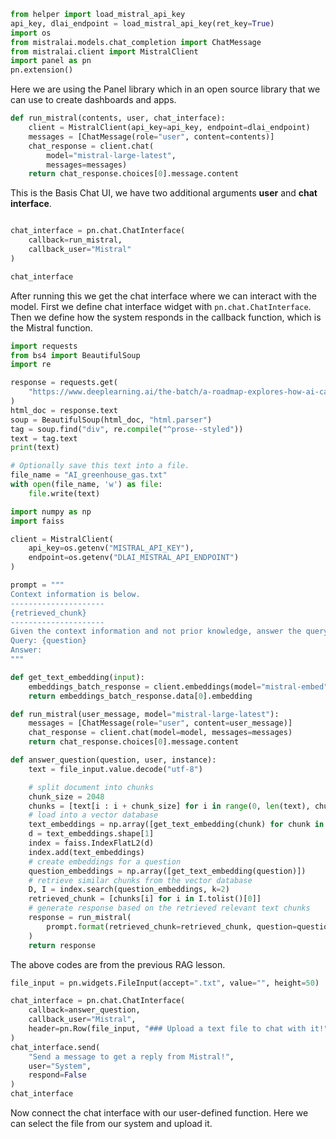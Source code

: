 ```python
from helper import load_mistral_api_key
api_key, dlai_endpoint = load_mistral_api_key(ret_key=True)
import os
from mistralai.models.chat_completion import ChatMessage
from mistralai.client import MistralClient
import panel as pn
pn.extension()
```
Here we are using the Panel library which in an open source library that we can use to create dashboards and apps.
```python
def run_mistral(contents, user, chat_interface):
    client = MistralClient(api_key=api_key, endpoint=dlai_endpoint)
    messages = [ChatMessage(role="user", content=contents)]
    chat_response = client.chat(
        model="mistral-large-latest", 
        messages=messages)
    return chat_response.choices[0].message.content
```
This is the Basis Chat UI, we have two additional arguments **user** and **chat interface**.
```python

chat_interface = pn.chat.ChatInterface(
    callback=run_mistral, 
    callback_user="Mistral"
)

chat_interface
```
After running this we get the chat interface where we can interact with the model. First we define chat interface widget with `pn.chat.ChatInterface`. Then we define how the system responds in the callback function, which is the Mistral function.
```python
import requests
from bs4 import BeautifulSoup
import re

response = requests.get(
    "https://www.deeplearning.ai/the-batch/a-roadmap-explores-how-ai-can-detect-and-mitigate-greenhouse-gases/"
)
html_doc = response.text
soup = BeautifulSoup(html_doc, "html.parser")
tag = soup.find("div", re.compile("^prose--styled"))
text = tag.text
print(text)

# Optionally save this text into a file.
file_name = "AI_greenhouse_gas.txt"
with open(file_name, 'w') as file:
    file.write(text)
```
```python
import numpy as np
import faiss

client = MistralClient(
    api_key=os.getenv("MISTRAL_API_KEY"),
    endpoint=os.getenv("DLAI_MISTRAL_API_ENDPOINT")
)

prompt = """
Context information is below.
---------------------
{retrieved_chunk}
---------------------
Given the context information and not prior knowledge, answer the query.
Query: {question}
Answer:
"""

def get_text_embedding(input):
    embeddings_batch_response = client.embeddings(model="mistral-embed", input=input)
    return embeddings_batch_response.data[0].embedding

def run_mistral(user_message, model="mistral-large-latest"):
    messages = [ChatMessage(role="user", content=user_message)]
    chat_response = client.chat(model=model, messages=messages)
    return chat_response.choices[0].message.content

def answer_question(question, user, instance):
    text = file_input.value.decode("utf-8")

    # split document into chunks
    chunk_size = 2048
    chunks = [text[i : i + chunk_size] for i in range(0, len(text), chunk_size)]
    # load into a vector database
    text_embeddings = np.array([get_text_embedding(chunk) for chunk in chunks])
    d = text_embeddings.shape[1]
    index = faiss.IndexFlatL2(d)
    index.add(text_embeddings)
    # create embeddings for a question
    question_embeddings = np.array([get_text_embedding(question)])
    # retrieve similar chunks from the vector database
    D, I = index.search(question_embeddings, k=2)
    retrieved_chunk = [chunks[i] for i in I.tolist()[0]]
    # generate response based on the retrieved relevant text chunks
    response = run_mistral(
        prompt.format(retrieved_chunk=retrieved_chunk, question=question)
    )
    return response
```
The above codes are from the previous RAG lesson.
```python
file_input = pn.widgets.FileInput(accept=".txt", value="", height=50)

chat_interface = pn.chat.ChatInterface(
    callback=answer_question,
    callback_user="Mistral",
    header=pn.Row(file_input, "### Upload a text file to chat with it!"),
)
chat_interface.send(
    "Send a message to get a reply from Mistral!", 
    user="System", 
    respond=False
)
chat_interface
```
Now connect the chat interface with our user-defined function. Here we can select the file from our system and upload it. 
